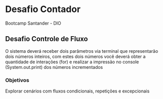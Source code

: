 # Desafio Contador
Bootcamp Santander - DIO

## Desafio Controle de Fluxo
O sistema deverá receber dois parâmetros via terminal que representarão dois números inteiros, com estes dois números você deverá obter a quantidade de interações (for) e realizar a impressão no console (System.out.print) dos números incrementados

### Objetivos
Explorar cenários com fluxos condicionais, repetições e excepcionais
